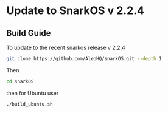 # Update to SnarkOS v 2.2.4

## Build Guide

To update to the recent snarkos release v 2.2.4
```bash
git clone https://github.com/AleoHQ/snarkOS.git --depth 1
```
Then
```bash
cd snarkOS
```
then for Ubuntu user
```bash
./build_ubuntu.sh
```

